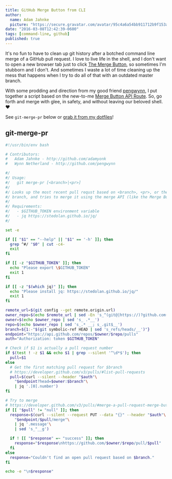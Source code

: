 ```yaml
---
title: GitHub Merge Button from CLI
author:
  name: Adam Jahnke
  picture: "https://secure.gravatar.com/avatar/95c4a6a54bb911712b9f153afff92f69?size=200"
date: "2016-03-08T12:42:39-0600"
tags: [command-line, github]
published: true
---
```


It's no fun to have to clean up git history after a botched command line merge of a GitHub pull request. I love to live life in the shell, and I don't want to open a new browser tab just to click [The Merge Button][], so sometimes I'm stubborn and I don't. And sometimes I waste a lot of time cleaning up the mess that happens when I try to do all of that with an outdated master branch.

With some prodding and direction from my good friend [pengwynn][], I put together a script based on the new-to-me [Merge Button API Route][]. So, go forth and merge with glee, in safety, and without leaving our beloved shell. ❤️

See `git-merge-pr` below or [grab it from my dotfiles][git-merge-pr]!

[the merge button]: https://github.com/blog/843-the-merge-button
[pengwynn]: https://github.com/pengwynn
[merge button api route]: https://developer.github.com/v3/pulls/#merge-a-pull-request-merge-button
[git-merge-pr]: https://github.com/adamyonk/dotfiles/blob/master/bin/git-merge-pr

## git-merge-pr

```bash
#!/usr/bin/env bash

# Contributors:
#   Adam Jahnke - http://github.com/adamyonk
#   Wynn Netherland - http://github.com/pengwynn

#/
#/ Usage:
#/   git merge-pr [<branch>|<pr>]
#/
#/ Looks up the most recent pull requst based on <branch>, <pr>, or the current
#/ branch, and tries to merge it using the merge API (like the Merge Button).
#/
#/ Requirements:
#/   - $GITHUB_TOKEN environment variable
#/   - jq https://stedolan.github.io/jq/
#/

set -e

if [[ "$1" == "--help" || "$1" == '-h' ]]; then
  grep ^#/ "$0" | cut -c4-
  exit
fi

if [[ -z "$GITHUB_TOKEN" ]]; then
  echo "Please export \$GITHUB_TOKEN"
  exit 1
fi

if [[ -z "$(which jq)" ]]; then
  echo "Please install jq: https://stedolan.github.io/jq/"
  exit 1
fi

remote_url=$(git config --get remote.origin.url)
owner_repo=$(echo $remote_url | sed -En 's_^(git@|https://)?github.com(:|/)(.*)/(.*)(.git)?_\3 \4_p')
owner=$(echo $owner_repo | sed 's_ .*__')
repo=$(echo $owner_repo | sed 's_.* __; s_.git$__')
branch=${1:-"$(git symbolic-ref HEAD | sed 's_refs/heads/__')"}
endpoint="https://api.github.com/repos/$owner/$repo/pulls"
auth="Authorization: token $GITHUB_TOKEN"

# Check if $1 is actually a pull request number
if $(test ! -z $1 && echo $1 | grep --silent '^\d*$'); then
  pull=$1
else
  # Get the first matching pull request for $branch
  # https://developer.github.com/v3/pulls/#list-pull-requests
  pull=$(curl --silent --header "$auth"\
    "$endpoint?head=$owner:$branch"\
    | jq '.[0].number')
fi

# Try to merge
# https://developer.github.com/v3/pulls/#merge-a-pull-request-merge-button
if [[ "$pull" != "null" ]]; then
  response=$(curl --silent --request PUT --data "{}" --header "$auth"\
    "$endpoint/$pull/merge"\
    | jq '.message'\
    | sed 's_"__g')

  if ! [[ "$response" =~ "success" ]]; then
    response="$response\nhttps://github.com/$owner/$repo/pull/$pull"
  fi
else
  response="Couldn't find an open pull request based on $branch."
fi

echo -e "\n$response"
```
